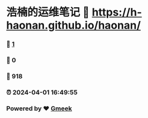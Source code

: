 # 浩楠的运维笔记 :link: https://h-haonan.github.io/haonan/ 
### :page_facing_up: [1](https://h-haonan.github.io/haonan//tag.html) 
### :speech_balloon: 0 
### :hibiscus: 918 
### :alarm_clock: 2024-04-01 16:49:55 
### Powered by :heart: [Gmeek](https://github.com/Meekdai/Gmeek)
